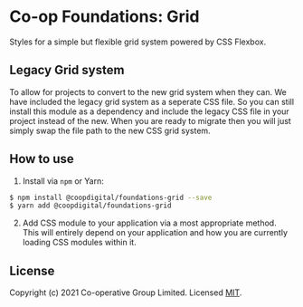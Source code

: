 # Co-op Foundations: Grid
Styles for a simple but flexible grid system powered by CSS Flexbox.

## Legacy Grid system
To allow for projects to convert to the new grid system when they can. We have included the legacy grid system as a seperate CSS file. So you can still install this module as a dependency and include the legacy CSS file in your project instead of the new. When you are ready to migrate then you will just simply swap the file path to the new CSS grid system.

## How to use
1. Install via `npm` or Yarn:
  ```bash
  $ npm install @coopdigital/foundations-grid --save
  $ yarn add @coopdigital/foundations-grid
  ```
2. Add CSS module to your application via a most appropriate method. This will entirely depend on your application and how you are currently loading CSS modules within it.


## License
Copyright (c) 2021 Co-operative Group Limited.
Licensed [MIT](https://github.com/coopdigital/coop-frontend/blob/master/LICENSE).

